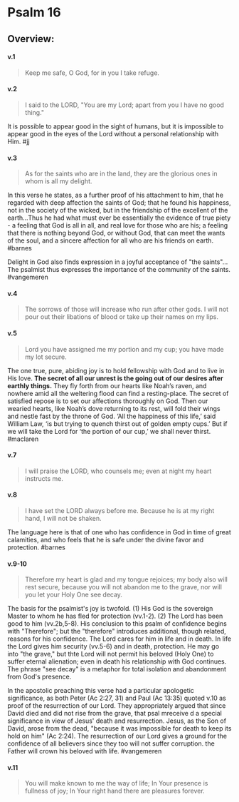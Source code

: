 # Psalm 16

## Overview:


#### v.1
>Keep me safe, O God, for in you I take refuge.

#### v.2
>I said to the LORD, "You are my Lord; apart from you I have no good thing."

It is possible to appear good in the sight of humans, but it is impossible to appear good in the eyes of the Lord without a personal relationship with Him.
#jj 

#### v.3
>As for the saints who are in the land, they are the glorious ones in whom is all my delight.

In this verse he states, as a further proof of his attachment to him, that he regarded with deep affection the saints of God; that he found his happiness, not in the society of the wicked, but in the friendship of the excellent of the earth...Thus he had what must ever be essentially the evidence of true piety - a feeling that God is all in all, and real love for those who are his; a feeling that there is nothing beyond God, or without God, that can meet the wants of the soul, and a sincere affection for all who are his friends on earth.
#barnes 

Delight in God also finds expression in a joyful acceptance of "the saints"... The psalmist thus expresses the importance of the community of the saints.
#vangemeren

#### v.4
>The sorrows of those will increase who run after other gods. I will not pour out their libations of blood or take up their names on my lips.

#### v.5
>Lord you have assigned me my portion and my cup; you have made my lot secure.

The one true, pure, abiding joy is to hold fellowship with God and to live in His love. **The secret of all our unrest is the going out of our desires after earthly things.** They fly forth from our hearts like Noah’s raven, and nowhere amid all the weltering flood can find a resting-place. The secret of satisfied repose is to set our affections thoroughly on God. Then our wearied hearts, like Noah’s dove returning to its rest, will fold their wings and nestle fast by the throne of God. ‘All the happiness of this life,’ said William Law, ‘is but trying to quench thirst out of golden empty cups.’ But if we will take the Lord for ‘the portion of our cup,’ we shall never thirst.
#maclaren 

#### v.7
>I will praise the LORD, who counsels me; even at night my heart instructs me.

#### v.8
>I have set the LORD always before me. Because he is at my right hand, I will not be shaken.

The language here is that of one who has confidence in God in time of great calamities, and who feels that he is safe under the divine favor and protection.
#barnes 

#### v.9-10
>Therefore my heart is glad and my tongue rejoices; my body also will rest secure, because you will not abandon me to the grave, nor will you let your Holy One see decay.

The basis for the psalmist's joy is twofold. (1) His God is the sovereign Master to whom he has fled for protection (vv.1-2). (2) The Lord has been good to him (vv.2b,5-8). His conclusion to this psalm of confidence begins with "Therefore"; but the "therefore" introduces additional, though related, reasons for his confidence. The Lord cares for him in life and in death. In life the Lord gives him security (vv.5-6) and in death, protection. He may go into "the grave," but thte Lord will not permit his beloved (Holy One) to suffer eternal alienation; even in death his relationship with God continues. The phrase "see decay" is a metaphor for total isolation and abandonment from God's presence.

In the apostolic preaching this verse had a particular apologetic significance, as both Peter (Ac 2:27, 31) and Paul (Ac 13:35) quoted v.10 as proof of the resurrection of our Lord. They appropriately argued that since David died and did not rise from the grave, that psal mreceive d a special significance in view of Jesus' death and resurrection. Jesus, as the Son of David, arose from the dead, "because it was impossible for death to keep its hold on him" (Ac 2:24). The resurrection of our Lord gives a ground for the confidence of all believers since they too will not suffer corruption. the Father will crown his beloved with life.
#vangemeren 

#### v.11
>You will make known to me the way of life; In Your presence is fullness of joy; In Your right hand there are pleasures forever.


